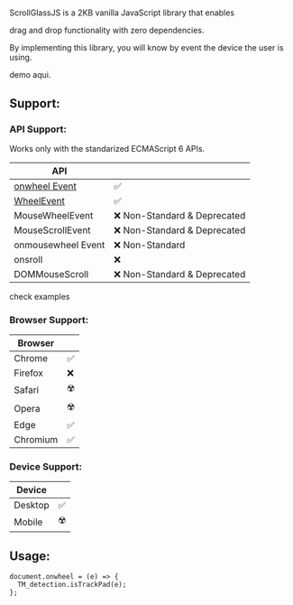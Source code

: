 #  

ScrollGlassJS is a 2KB vanilla JavaScript library that enables 

drag and drop functionality with zero dependencies. 

By implementing this library, you will know by event the device the user is using. 

demo aqui. 

## Support:

### API Support: 
Works only with the standarized ECMAScript 6 APIs.

| API |  |
|--|--|
| [onwheel Event](https://developer.mozilla.org/es/docs/Web/API/Element/wheel_event) | ✅ |
| [WheelEvent](https://developer.mozilla.org/es/docs/Web/API/WheelEvent) | ✅ |
| MouseWheelEvent | ❌ Non-Standard & Deprecated |
| MouseScrollEvent | ❌ Non-Standard & Deprecated |
| onmousewheel Event | ❌ Non-Standard |
| onsroll | ❌ |
| DOMMouseScroll | ❌ Non-Standard & Deprecated


check examples
### Browser Support: 
|Browser|  |
|--|--|
| Chrome | ✅  |
| Firefox | ❌ |
| Safari | ☢️ |
| Opera | ☢️ |
| Edge | ✅ |
| Chromium | ✅ |

### Device Support: 
|Device|  |
|--|--|
| Desktop | ✅|
| Mobile | ☢️|


## Usage:



    document.onwheel = (e) => {  
      TM_detection.isTrackPad(e);  
    };

